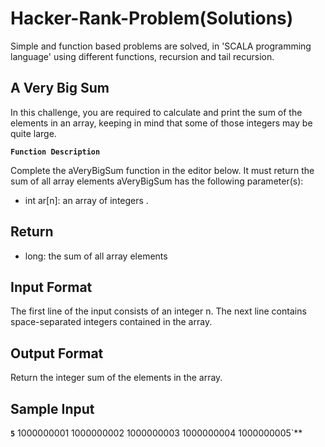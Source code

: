 # Hacker-Rank-Problem(Solutions) 
Simple and function based problems are solved, in 'SCALA programming language' using different functions, recursion and tail recursion.

## A Very Big Sum 
In this challenge, you are required to calculate and print the sum of the elements in an array, keeping in mind that some of those integers may be quite large.

**`Function Description`**

Complete the aVeryBigSum function in the editor below. It must return the sum of all array elements 
aVeryBigSum has the following parameter(s):
 - int ar[n]: an array of integers .
## Return
 - long: the sum of all array elements
## Input Format
The first line of the input consists of an integer n.
The next line contains  space-separated integers contained in the array.
## Output Format
Return the integer sum of the elements in the array.
## Sample Input 
**`5`**
1000000001 1000000002 1000000003 1000000004 1000000005`**

